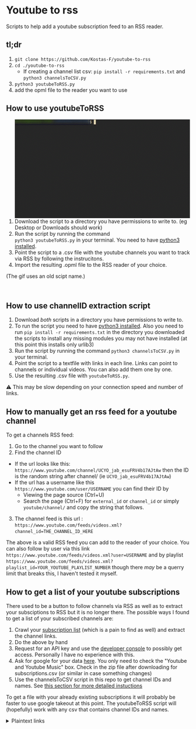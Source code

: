# Youtube to rss

Scripts to help add a youtube subscription feed to an RSS reader.

## tl;dr 

1. `git clone https://github.com/Kostas-F/youtube-to-rss`
2. `cd ./youtube-to-rss`
    - If creating a channel list csv: `pip install -r requirements.txt` and `python3 channelsToCSV.py`
3. `python3 youtubeToRSS.py`
4. add the opml file to the reader you want to use

## How to use youtubeToRSS
<img align="right" src="./scriptuse.gif" title="Best case scenario">
<p align="left">
  
1. Download the script to a directory you have permissions to write to. (eg Desktop or Downloads should work)
2. Run the script by running the command <br> `python3 youtubeToRSS.py` in your terminal. You need to have [python3 installed](https://realpython.com/installing-python/).
3. Point the script to a .csv file with the youtube channels you want to track via RSS by following the instrucitons.
4. Import the resulting .opml file to the RSS reader of your choice.

(The gif uses an old scipt name.)

</p>

<br>

## How to use channelID extraction script

1. Download _both_ scripts in a directory you have permissions to write to.
2. To run the script you need to have [python3 installed](https://realpython.com/installing-python/). Also you need to run `pip install -r requirements.txt` in the directory you downloaded the scripts to install any missing modules you may not have installed (at this point this installs only urlib3)
3. Run the script by running the command `python3 channelsToCSV.py` in your terminal.
4. Point the script to a textfile with links in each line. Links can point to channels or individual videos. You can also add them one by one.
5. Use the resulting .csv file with `youtubeToRSS.py`.

:warning: This may be slow depending on your connection speed and number of links. 


## How to manually get an rss feed for a youtube channel
To get a channels RSS feed:

1. Go to the channel you want to follow
2. Find the channel ID
  - If the url looks like this: `https://www.youtube.com/channel/UCYO_jab_esuFRV4b17AJtAw` then the ID is the random string after channel/ (ie `UCYO_jab_esuFRV4b17AJtAw`)
  - If the url has a username like this `https://www.youtube.com/user/USERNAME` you can find their ID by
      * Viewing the page source (Ctrl+U)
      * Search the page (Ctrl+F) for `external_id` or `channel_id` or simply `youtube/channel/` and copy the string that follows.
3. The channel feed is this url : <br> `https://www.youtube.com/feeds/videos.xml?channel_id=THE_CHANNEL_ID_HERE`

The above is a valid RSS feed you can add to the reader of your choice. You can also follow by user via this link <br> `https://www.youtube.com/feeds/videos.xml?user=USERNAME` and by playlist <br> `https://www.youtube.com/feeds/videos.xml?playlist_id=YOUR_YOUTUBE_PLAYLIST_NUMBER` though there *may* be a querry limit that breaks this, I haven't tested it myself.

## How to get a list of your youtube subscriptions
There used to be a button to follow channels via RSS as well as to extract your subsciptions to RSS but it is no longer there. The possible ways I found to get a list of your subscribed channels are: 

1. Crawl your [subscription list](https://www.youtube.com/feed/channels) (which is a pain to find as well) and extract the channel links.
2. Do the above by hand
3. Request for an API key and use the [developer console](https://console.developers.google.com/) to possibly get access. Personally I have no experience with this.
4. Ask for google for your data [here](https://takeout.google.com/). You only need to check the "Youtube and Youtube Music" box. Check in the zip file after downloading for  subscriptions.csv (or similar in case something changes)
5. Use the channelsToCSV script in this repo to get channel IDs and names. See [this section for more detailed instuctions](#how-to-use-channelID-extraction-script)

To get a file with your already existing subscriptions it will probably be faster to use google takeout at this point.
The youtubeToRSS script will (hopefully) work with any csv that contains channel IDs and names.

<details>
           <summary>Plaintext links</summary>
           <p>
subscription list         - https://www.youtube.com/feed/channels

google takeout            - https://takeout.google.com/

google developer console  - https://console.developers.google.com/

python installation guide - https://realpython.com/installing-python/
             </p>
         </details>
